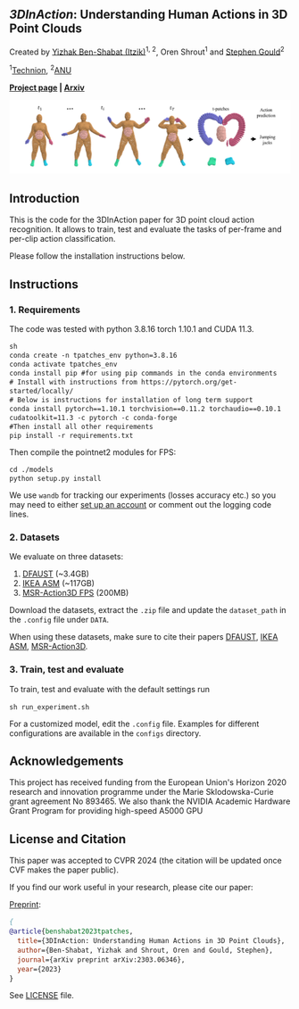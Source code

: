 ***3DInAction***: Understanding Human Actions in 3D Point Clouds
---
Created by [Yizhak Ben-Shabat (Itzik)](http://www.itzikbs.com)<sup>1, 2</sup>, Oren Shrout<sup>1</sup> and [Stephen Gould](http://users.cecs.anu.edu.au/~sgould/)<sup>2</sup>

<sup>1</sup>[Technion](https://www.technion.ac.il/), <sup>2</sup>[ANU](https://www.anu.edu.au/)

__[Project page](https://sitzikbs.github.io/3dinaction.github.io/)&nbsp;| [Arxiv](https://arxiv.org/pdf/)__

![teaser](assets/teaser.png)

## Introduction
This is the code for the 3DInAction paper for 3D point cloud action recognition.
It allows to train, test and evaluate the tasks of per-frame and per-clip action classification.

Please follow the installation instructions below.

## Instructions

### 1. Requirements
The code was tested with python 3.8.16 torch 1.10.1 and CUDA 11.3.

```
sh
conda create -n tpatches_env python=3.8.16
conda activate tpatches_env
conda install pip #for using pip commands in the conda environments
# Install with instructions from https://pytorch.org/get-started/locally/
# Below is instructions for installation of long term support
conda install pytorch==1.10.1 torchvision==0.11.2 torchaudio==0.10.1 cudatoolkit=11.3 -c pytorch -c conda-forge
#Then install all other requirements
pip install -r requirements.txt
```
Then compile the pointnet2 modules for FPS:
```
cd ./models
python setup.py install
```

We use `wandb` for tracking our experiments (losses accuracy etc.)
so you may need to either [set up an account](https://wandb.ai/site) or comment out the logging code lines.

### 2. Datasets

We evaluate on three datasets:
1. [DFAUST](https://dfaust.is.tue.mpg.de/) (~3.4GB)
2. [IKEA ASM](https://drive.google.com/file/d/12u5YQqsB5L1H1BYzvu2HVDTyeAze4b1w/view?usp=share_link) (~117GB)
3. [MSR-Action3D FPS](https://drive.google.com/file/d/1ffSQyjbaX32vRs26M9Hhw0nE2HMrUTSV/view?usp=share_link) (200MB)

Download the datasets, extract the `.zip` file and update the `dataset_path` in the `.config` file under `DATA`.

When using these datasets, make sure to cite their papers [DFAUST](https://scholar.googleusercontent.com/scholar.bib?q=info:RGX6IrpU2ooJ:scholar.google.com/&output=citation&scisdr=CgXc00R2ELeUhYL40-g:AAGBfm0AAAAAZA3-y-go0ts9juJTP1DBOg5lUNfn5zMH&scisig=AAGBfm0AAAAAZA3-y2KXFBjO0VPfoWGEy7NuvRbSZGf0&scisf=4&ct=citation&cd=-1&hl=en),
[IKEA ASM](https://scholar.googleusercontent.com/scholar.bib?q=info:hCKBKB3YslAJ:scholar.google.com/&output=citation&scisdr=CgXc00R2ELeUhYL48sg:AAGBfm0AAAAAZA3-6siLLe4GCEF2f4SPhC22Iy9pUrl-&scisig=AAGBfm0AAAAAZA3-6uWOEcWQGHrgs7ksJs_1lyndHKQ9&scisf=4&ct=citation&cd=-1&hl=en),
[MSR-Action3D](https://scholar.googleusercontent.com/scholar.bib?q=info:-qB118Rs36gJ:scholar.google.com/&output=citation&scisdr=CgXc00R2ELeUhYL5DTY:AAGBfm0AAAAAZA3_FTbAEFhuDkThjAK4_zxwo92ke8b6&scisig=AAGBfm0AAAAAZA3_FX3kgKltmprj2akmnWBi_2HZTzfZ&scisf=4&ct=citation&cd=-1&hl=en).

### 3. Train, test and evaluate

To train, test and evaluate with the default settings run

```sh run_experiment.sh```

For a customized model, edit the `.config` file.
Examples for different configurations are available in the `configs` directory.


## Acknowledgements

This project has received funding from the European Union's Horizon 2020 research and innovation
programme under the Marie Sklodowska-Curie grant agreement No 893465.
We also thank the NVIDIA Academic Hardware Grant Program for providing high-speed A5000 GPU

## License and Citation

This paper was accepted to CVPR 2024 (the citation will be updated once CVF makes the paper public).

If you find our work useful in your research, please cite our paper:

[Preprint](http://arxiv.org/abs/2303.06346/):
```bibtex
{
@article{benshabat2023tpatches,
  title={3DInAction: Understanding Human Actions in 3D Point Clouds},
  author={Ben-Shabat, Yizhak and Shrout, Oren and Gould, Stephen},
  journal={arXiv preprint arXiv:2303.06346},
  year={2023}
}
```

See [LICENSE](https://github.com/sitzikbs/3dincaction/blob/main/LICENCE) file.
